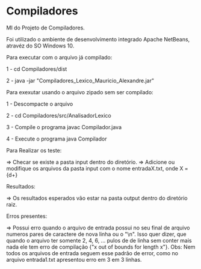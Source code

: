 # Compiladores
 MI do Projeto de Compiladores.
 
 Foi utilizado o ambiente de desenvolvimento integrado Apache NetBeans, atravéz do SO Windows 10.

Para executar com o arquivo já compilado:

1 - cd Compiladores/dist

2 - java -jar "Compiladores_Lexico_Mauricio_Alexandre.jar" 


Para exexutar usando o arquivo zipado sem ser compilado:

1 - Descompacte o arquivo

2 - cd Compiladores/src/AnalisadorLexico

3 - Compile o programa javac Compilador.java

4 - Execute o programa java Compilador


Para Realizar os teste:

=> Checar se existe a pasta input dentro do diretório.
=> Adicione ou modifique os arquivos da pasta input com o nome 
entradaX.txt, onde X = {d+}

Resultados:

=> Os resultados esperados vão estar na pasta output dentro do diretório raiz.

Erros presentes:

=> Possui erro quando o arquivo de entrada possui no seu final de arquivo numeros 
pares de caractere de nova linha ou o "\n". Isso quer dizer, que quando o arquivo 
ter somente 2, 4, 6, ... pulos de de linha sem conter mais nada ele tem erro de 
compilação {"x out of bounds for length x"}.
Obs: Nem todos os arquivos de entrada seguem esse padrão de error, como no arquivo
entrada1.txt apresentou erro em 3 em 3 linhas.